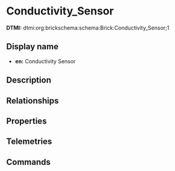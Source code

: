 # Conductivity_Sensor
**DTMI:** dtmi:org:brickschema:schema:Brick:Conductivity_Sensor;1
## Display name
- **en:** Conductivity Sensor
## Description
## Relationships
## Properties
## Telemetries
## Commands
